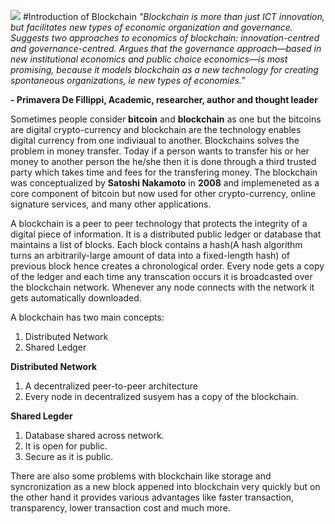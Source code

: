 ![ ](http://insidebitcoins.com/wp-content/uploads/2015/08/Blockchain-Logo-Blue6.png  "BlockChain")
#Introduction of Blockchain
*"Blockchain is more than just ICT innovation, but facilitates new types of economic organization and governance. Suggests two approaches to economics of blockchain: innovation-centred and governance-centred. Argues that the governance approach—based in new institutional economics and public choice economics—is most promising, because it models blockchain as a new technology for creating spontaneous organizations, ie new types of economies.”*

**- Primavera De Fillippi, Academic, researcher, author and thought leader**

Sometimes people consider **bitcoin** and **blockchain** as one but the bitcoins are digital crypto-currency and blockchain are the technology enables digital currency from one indiviaual to another. Blockchains solves the problem in money transfer. Today if a person wants to transfer his or her money to another person the he/she then it is done through a third trusted party which takes time and fees for the transfering money.
The blockchain was conceptualized by **Satoshi Nakamoto** in **2008** and implemeneted as a core component of bitcoin but now used for other crypto-currency, online signature services, and many other applications.

A blockchain is a  peer to peer technology that protects the integrity of a digital piece of information. It is a distributed public ledger or database that maintains a list of blocks. Each block contains a hash(A hash algorithm turns an arbitrarily-large amount of data into a fixed-length hash) of previous block hence creates a chronological order. Every node gets a copy of the ledger and each time any transcation occurs it is broadcasted over the blockchain network. Whenever any node connects with the network it gets automatically downloaded.

A blockchain has two main concepts:

1. Distributed Network
2. Shared Ledger

**Distributed Network**

1. A decentralized peer-to-peer architecture
2. Every node in decentralized susyem has a copy of the blockchain.

**Shared Legder**

1. Database shared across network.
2. It is open for public.
3. Secure as it is public.

There are also some problems with blockchain like storage and syncronization as a new block appened into blockchain very quickly but on the other hand it provides various advantages like faster transaction, transparency, lower transaction cost and much more. 